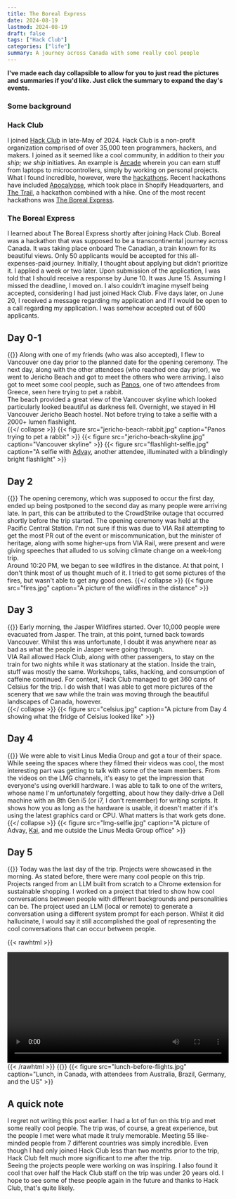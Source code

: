 ```yaml
---
title: The Boreal Express
date: 2024-08-19
lastmod: 2024-08-19
draft: false
tags: ["Hack Club"]
categories: ["life"]
summary: A journey across Canada with some really cool people 
---
```


**I've made each day collapsible to allow for you to just read the pictures and summaries if you'd like. Just click the summary to expand the day's events.**

### Some background  
### Hack Club  
I joined [Hack Club](https://hackclub.com/) in late-May of 2024. Hack Club is a non-profit organization comprised of over 35,000 teen programmers, hackers, and makers. I joined as it seemed like a cool community, in addition to their _you ship; we ship_ initiatives. An example is [Arcade](https://hackclub.com/arcade) wherein you can earn stuff from laptops to microcontrollers, simply by working on personal projects.  
What I found incredible, however, were the [hackathons](https://hackathons.hackclub.com/). Recent hackathons have included [Apocalypse](https://apocalypse.hackclub.com/), which took place in Shopify Headquarters, and [The Trail](https://trail.hackclub.com/), a hackathon combined with a hike. One of the most recent
hackathons was [The Boreal Express](https://boreal.hackclub.com/).
### The Boreal Express  
I learned about The Boreal Express shortly after joining Hack Club. Boreal was a hackathon that was supposed to be a transcontinental journey across Canada. It was taking place onboard The Canadian, a train known for its beautiful views. Only 50 applicants would be accepted for this all-expenses-paid journey. Initially, I thought about applying but didn’t prioritize it. I applied a week or two later. Upon submission of the application, I was told that I should receive a response by June 10. It was June 15.
Assuming I missed the deadline, I moved on. I also couldn’t imagine myself being accepted, considering I had just joined Hack Club. Five days later, on June 20, I received a message regarding my application and if I would be open to a call regarding my application. I was somehow accepted out of 600 applicants.  


## Day 0-1
{{<collapse summary="Traveling to Vancouver and meeting others">}}
Along with one of my friends (who was also accepted), I flew to Vancouver one day prior to the planned date for the opening ceremony. The next day, along with the other attendees (who reached one day prior), we went to Jericho Beach and got to meet the others who were arriving. I also got to meet some cool people, such as [Panos](https://pakou.dev/), one of two attendees from Greece, seen here trying to pet a rabbit.  
The beach provided a great view of the Vancouver skyline which looked particularly looked beautiful as darkness fell. Overnight, we stayed in HI Vancouver Jericho Beach hostel. Not before trying to take a selfie with a 2000+ lumen flashlight.   
{{</ collapse >}}
{{< figure src="jericho-beach-rabbit.jpg" caption="Panos trying to pet a rabbit" >}}
{{< figure src="jericho-beach-skyline.jpg" caption="Vancouver skyline" >}}
{{< figure src="flashlight-selfie.jpg" caption="A selfie with [Advay](https://ady00.github.io/), another attendee, illuminated  with a blindingly bright flashlight" >}}

## Day 2  
{{<collapse summary="A PR-friendly opening ceremony and fire">}}
The opening ceremony, which was supposed to occur the first day, ended up being postponed to the second day as many people were arriving late. In part, this can be attributed to the CrowdStrike outage that occurred shortly before the trip started. The opening ceremony was held at the Pacific Central Station. I'm not sure if this was due to VIA Rail attempting to get the most PR out of the event or miscommunication, but the minister of heritage, along with some higher-ups from VIA Rail, were present and were giving speeches that alluded to us solving climate change on a week-long trip.  
Around 10:20 PM, we began to see wildfires in the distance. At that point, I don't think most of us thought much of it. I tried to get some pictures of the fires, but wasn't able to get any good ones. 
{{</ collapse >}}
{{< figure src="fires.jpg" caption="A picture of the wildfires in the distance" >}}  

## Day 3  
{{<collapse summary="The Jasper Wildfires, turning back, and a lot of caffeine">}}
Early morning, the Jasper Wildfires started. Over 10,000 people were evacuated from Jasper. The train, at this point, turned back towards Vancouver. Whilst this was unfortunate, I doubt it was anywhere near as bad as what the people in Jasper were going through.  
VIA Rail allowed Hack Club, along with other passengers, to stay on the train for two nights while it was stationary at the station. Inside the train, stuff was mostly the same. Workshops, talks, hacking, and consumption of caffeine continued. For context, Hack Club managed to get 360 cans of Celsius for the trip. I do wish that I was able to get more pictures of the scenery that we saw while the train was moving through the beautiful landscapes of Canada, however.  
{{</ collapse >}} 
{{< figure src="celsius.jpg" caption="A picture from Day 4 showing what the fridge of Celsius looked like" >}} 

## Day 4  
{{<collapse summary="Linus Media Group and the illisuion of overkill hardware">}}
We were able to visit Linus Media Group and got a tour of their space. While seeing the spaces where they filmed their videos was cool, the most interesting part was getting to talk with some of the team members. From the videos on the LMG channels, it's easy to get the impression that everyone's using overkill hardware. I was able to talk to one of the writers, whose name I'm unfortunately forgetting, about how they daily-drive a Dell machine with an 8th Gen i5 (or i7, I don't remember) for writing scripts. It shows how you as long as the hardware is usable, it doesn't matter if it's using the latest graphics card or CPU. What matters is that work gets done.  
{{</ collapse >}}
{{< figure src="lmg-selfie.jpg" caption="A picture of Advay, [Kai](https://github.com/KaiPereira), and me outside the Linus Media Group office" >}}

## Day 5  
{{<collapse summary="Closing ceremony and the simulation of cool conversations">}}
Today was the last day of the trip. Projects were showcased in the morning. As stated before, there were many cool people on this trip. Projects ranged from an LLM built from scratch to a Chrome extension for sustainable shopping. I worked on a project that tried to show how cool conversations between people with different backgrounds and personalities can be. The project used an LLM (local or remote) to generate a conversation using a different system prompt for each person. Whilst it did hallucinate, I would say it still accomplished the goal of representing the cool conversations that can occur between people.  
<!-- https://iamsorush.com/posts/add-video-to-hugo-post/ -->
{{< rawhtml >}} 
<!-- @IGNORE:WHITESPACE_RULE@ -->
<video width=100% controls autoplay>
    <source src="boreal-chat.mp4" type="video/mp4">
      Your browser does not support the video tag.  
</video>
{{< /rawhtml >}}
{{</ collapse >}}
{{< figure src="lunch-before-flights.jpg" caption="Lunch, in Canada, with attendees from Australia, Brazil, Germany, and the US" >}}

## A quick note
I regret not writing this post earlier. I had a lot of fun on this trip and met some really cool people. The trip was, of course, a great experience, but the people I met were what made it truly memorable. Meeting 55 like-minded people from 7 different countries was simply incredible. Even though I had only joined Hack Club less than two months prior to the trip, Hack Club felt much more significant to me after the trip.  
Seeing the projects people were working on was inspiring. I also found it cool that over half the Hack Club staff on the trip was under 20 years old. I hope to see some of these people again in the future and thanks to Hack Club, that's quite likely.